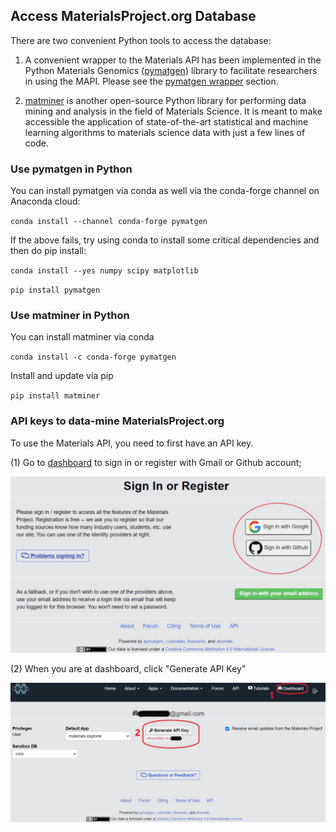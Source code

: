 ## Access MaterialsProject.org Database 

There are two convenient Python tools to access the database:

1. A convenient wrapper to the Materials API has been implemented in the Python Materials Genomics ([pymatgen](<https://pymatgen.org/>)) library to facilitate researchers in using the MAPI. Please see the [pymatgen wrapper](<https://docs.materialsproject.org/open-apis/the-materials-api/#pymatgen_wrapper>) section.

2. [matminer](<https://hackingmaterials.lbl.gov/matminer/>) is another open-source Python library for performing data mining and analysis in the field of Materials Science. It is meant to make accessible the application of state-of-the-art statistical and machine learning algorithms to materials science data with just a few lines of code.

### Use pymatgen in Python

You can install pymatgen via conda as well via the conda-forge channel on Anaconda cloud:

`conda install --channel conda-forge pymatgen`

If the above fails, try using conda to install some critical dependencies and then do pip install:

`conda install --yes numpy scipy matplotlib`

`pip install pymatgen`

### Use matminer in Python

You can install matminer via conda

 `conda install -c conda-forge pymatgen`
 
Install and update via pip

`pip install matminer`



### API keys to data-mine MaterialsProject.org

To use the Materials API, you need to first have an API key.

(1) Go to [dashboard](<https://materialsproject.org/janrain/loginpage/?next=/dashboard>) to sign in or register with Gmail or Github account;

![alt text](https://github.com/PV-Lab/2s986_class/blob/master/Week8/github1.JPG?raw=true)

(2) When you are at dashboard, click "Generate API Key"

![alt text](https://github.com/PV-Lab/2s986_class/blob/master/Week8/github2.JPG?raw=true)

